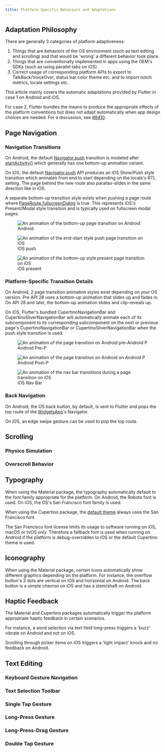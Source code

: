 ```yaml
---
title: Platform Specific Behaviors and Adaptations
---
```


## Adaptation Philosophy

There are generally 3 categories of platform adaptiveness:

1. Things that are behaviors of the OS environment (such as text editing and
scrolling) and that would be 'wrong' a different behavior took place.
2. Things that are conventionally implemented in apps using the OEM's SDKs
(such as using parallel tabs on iOS).
3. Correct usage of corresponding platform APIs to export to TalkBack/VoiceOver,
status bar color theme etc. and to import notch metrics, locale settings etc.

This article mainly covers the automatic adaptations provided by Flutter
in case 1 on Android and iOS.

For case 2, Flutter bundles the means to produce the appropriate effects of
the platform conventions but does not adapt automatically when app design
choices are needed. For a discussion, see [#8410](https://github.com/flutter/flutter/issues/8410#issuecomment-468034023).

## Page Navigation

### Navigation Transitions

On Android, the default [Navigator.push](https://docs.flutter.io/flutter/widgets/Navigator/push.html)
transition is modeled after [startActivity()](https://developer.android.com/reference/android/app/Activity.html#startActivity(android.content.Intent))
which generally has one bottom-up animation variant.

On iOS, the default [Navigator.push](https://docs.flutter.io/flutter/widgets/Navigator/push.html)
API produces an iOS Show/Push style transition which animates from end to start
depending on the locale's RTL setting. The page behind the new route also
parallax-slides in the same direction like in iOS.

A separate bottom-up transition style
exists when pushing a page route where [PageRoute.fullscreenDialog](https://docs.flutter.io/flutter/widgets/PageRoute-class.html)
is true. This represents iOS's Present/Modal style transition and is typically
used on fullscreen modal pages.

<div class="container">
  <div class="row">
    <div class="col-sm text-center">
      <figure class="figure">
        <img src="../../images/platform-adaptations/navigation-android.gif" class="figure-img img-fluid rounded" alt="An animation of the bottom-up page transition on Android" />
        <figcaption class="figure-caption">
          Android
        </figcaption>
      </figure>
    </div>
    <div class="col-sm text-center">
      <figure class="figure">
        <img src="../../images/platform-adaptations/navigation-ios.gif" class="figure-img img-fluid rounded" alt="An animation of the end-start style push page transition on iOS" />
        <figcaption class="figure-caption">
          iOS push
        </figcaption>
      </figure>
    </div>
    <div class="col-sm text-center">
      <figure class="figure">
        <img src="../../images/platform-adaptations/navigation-ios-modal.gif" class="figure-img img-fluid rounded" alt="An animation of the bottom-up style present page transition on iOS" />
        <figcaption class="figure-caption">
          iOS present
        </figcaption>
      </figure>
    </div>
  </div>
</div>

### Platform-Specific Transition Details

On Android, 2 page transition animation styles exist depending on your OS
version. Pre API 28 uses a bottom-up animation that slides up and fades in. On
API 28 and later, the bottom-up animation slides and clip-reveals up.

On iOS, Flutter's bundled CupertinoNavigationBar and CupertinoSliverNavigationBar
will automatically animate each of its subcomponent to its corresponding
subcomponent on the next or previous page's CupertinoNavigationBar or
CupertinoSliverNavigationBar when the push style transition is used.

<div class="container">
  <div class="row">
    <div class="col-sm text-center">
      <figure class="figure">
        <img src="../../images/platform-adaptations/navigation-android.gif" class="figure-img img-fluid rounded" alt="An animation of the page transition on Android pre-Android P" />
        <figcaption class="figure-caption">
          Android Pre-P
        </figcaption>
      </figure>
    </div>
    <div class="col-sm">
      <figure class="figure text-center">
        <img src="../../images/platform-adaptations/navigation-android-p.gif" class="figure-img img-fluid rounded" alt="An animation of the page transition on Android on Android P" />
        <figcaption class="figure-caption">
          Android Post-P
        </figcaption>
      </figure>
    </div>
    <div class="col-sm">
      <figure class="figure text-center">
        <img src="../../images/platform-adaptations/navigation-ios-nav-bar.gif" class="figure-img img-fluid rounded" alt="An animation of the nav bar transitions during a page transition on iOS" />
        <figcaption class="figure-caption">
          iOS Nav Bar
        </figcaption>
      </figure>
    </div>
  </div>
</div>

### Back Navigation

On Android, the OS back button, by default, is sent to Flutter and pops the top
route of the [WidgetsApp](https://docs.flutter.io/flutter/widgets/WidgetsApp-class.html)'s
Navigator.

On iOS, an edge swipe gesture can be used to pop the top route.

## Scrolling

### Physics Simulation

### Overscroll Behavior

## Typography

When using the Material package, the typography automatically default to the
font family appropriate for the platform. On Android, the Roboto font is used.
On iOS, the OS's San Francisco font family is used.

When using the Cupertino package, the [default theme](https://github.com/flutter/flutter/blob/master/packages/flutter/lib/src/cupertino/text_theme.dart)
always uses the San Francisco font.

The San Francisco font license limits its usage to software running on iOS,
macOS or tvOS only. Therefore a fallback font is used when running on Android
if the platform is debug-overridden to iOS or the default Cupertino theme is
used.

## Iconography

When using the Material package, certain icons automatically show different
graphics depending on the platform. For instance, the overflow button's 3 dots
are vertical on iOS and horizontal on Android. The back button is a simple
chevron on iOS and has a stem/shaft on Android.

## Haptic Feedback

The Material and Cupertino packages automatically trigger the platform
appropriate haptic feedback in certain scenarios.

For instance, a word selection via text field long-press triggers a 'buzz'
vibrate on Android and not on iOS.

Scrolling through picker items on iOS triggers a 'light impact' knock and
no feedback on Android.

## Text Editing

### Keyboard Gesture Navigation

### Text Selection Toolbar

### Single Tap Gesture

### Long-Press Gesture

### Long-Press-Drag Gesture

### Double Tap Gesture


[issues]: {{site.github}}/flutter/flutter/issues
[apidocs]: {{site.api}}
[so]: {{site.so}}/tags/flutter
[mailinglist]: {{site.groups}}/d/forum/flutter-dev
[gitter]: https://gitter.im/flutter/flutter
